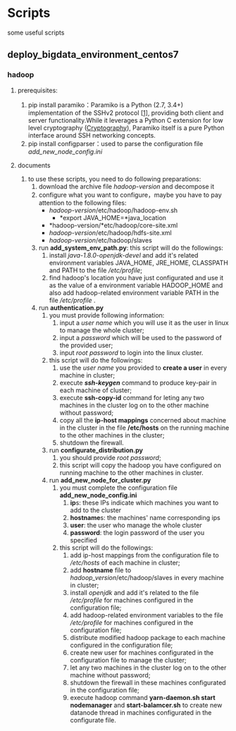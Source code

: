 # Scripts
some useful scripts

## deploy_bigdata_environment_centos7 

### hadoop

1. prerequisites:
   1. pip install paramiko：Paramiko is a Python (2.7, 3.4+) implementation of the SSHv2 protocol [[1\]](http://www.paramiko.org/#id2), providing both client and server functionality.While it leverages a Python C extension for low level cryptography ([Cryptography](https://cryptography.io/)), Paramiko itself is a pure Python interface around SSH networking concepts.
   2. pip install configparser：used to parse the configuration file *add_new_node_config.ini*

2. documents
   1. to use these scripts, you need to do following preparations:
      1. download the archive file *hadoop-version*  and decompose it
      2. configure what you want to configure，maybe you have to pay attention to the following files:
         - *hadoop-version*/etc/hadoop/hadoop-env.sh
           - *export JAVA_HOME=*java_location
         - *hadoop-version/*etc/hadoop/core-site.xml
         - *hadoop-version*/etc/hadoop/hdfs-site.xml
         - *hadoop-version*/etc/hadoop/slaves
      3. run **add_system_env_path.py**: this script will do the followings:
         1. install *java-1.8.0-openjdk-devel* and add it's related environment variables JAVA_HOME, JRE_HOME, CLASSPATH and PATH to the file */etc/profile*;
         2. find hadoop's location you have just configurated and use it as the value of a environment variable HADOOP_HOME and also add hadoop-related environment variable PATH in the file */etc/profile* .
      4. run **authentication.py**
         1. you must provide following information:
            1. input a *user name* which you will  use it as the user in linux to manage the whole cluster;
            2. input a *password* which will be used to the password of the provided user;
            3. input *root password* to login into the linux cluster.
         2. this script will do the followings:
            1. use the *user name* you provided to **create a user** in every machine in cluster;
            2. execute  ***ssh-keygen*** command to produce key-pair in each machine of cluster;
            3. execute **ssh-copy-id** command for leting any two machines in the cluster log on to the other machine without password;
            4. copy all the **ip-host mappings** concerned about machine in the cluster in the file **/etc/hosts** on the running machine to the other machines in the cluster;
            5. shutdown the firewall.
         3. run **configurate_distribution.py**
            1. you should provide *root password*;
            2. this script will copy the hadoop you have configured on running machine to the other machines in cluster.
         4. run **add_new_node_for_cluster.py**
            1. you must complete the configuration file **add_new_node_config.ini**
               1. **ip**s: these IPs indicate which machines you want to add to the cluster
               2. **hostname**s: the machines' name corresponding ips
               3. **user**: the user who manage the whole cluster
               4. **password**: the login password of the user you specified
            2. this script will do the followings:
               1. add ip-host mappings from the configuration file to */etc/hosts* of each machine in cluster;
               2. add **hostname** file to *hadoop_version*/etc/hadoop/slaves in every machine in cluster;
               3. install *openjdk*  and add it's related to the file */etc/profile* for machines configured in the configuration file;
               4. add hadoop-related environment variables to the file */etc/profile* for machines configured in the configuration file;
               5. distribute modified hadoop package to each machine configured in the configuration file;
               6. create new user  for machines configurated in the configuration file to manage the cluster;
               7. let any two machines in the cluster log on to the other machine without password;
               8. shutdown the firewall in these machines configurated in the configuration file;
               9. execute hadoop command **yarn-daemon.sh start nodemanager** and **start-balamcer.sh** to create new datanode thread in machines configurated in the configurate file.





